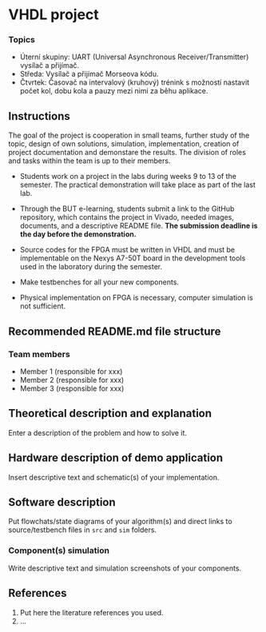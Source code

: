 # VHDL project

### Topics

* Úterní skupiny: UART (Universal Asynchronous Receiver/Transmitter) vysílač a přijímač. 
* Středa: Vysílač a přijímač Morseova kódu. 
* Čtvrtek: Časovač na intervalový (kruhový) trénink s možností nastavit počet kol, dobu kola a pauzy mezi nimi za běhu aplikace.

## Instructions

The goal of the project is cooperation in small teams, further study of the topic, design of own solutions, simulation, implementation, creation of project documentation and demonstare the results. The division of roles and tasks within the team is up to their members.

* Students work on a project in the labs during weeks 9 to 13 of the semester. The practical demonstration will take place as part of the last lab.

* Through the BUT e-learning, students submit a link to the GitHub repository, which contains the project in Vivado, needed images, documents, and a descriptive README file. **The submission deadline is the day before the demonstration.**

* Source codes for the FPGA must be written in VHDL and must be implementable on the Nexys A7-50T board in the development tools used in the laboratory during the semester.

* Make testbenches for all your new components.

* Physical implementation on FPGA is necessary, computer simulation is not sufficient.

## Recommended README.md file structure

### Team members

* Member 1 (responsible for xxx)
* Member 2 (responsible for xxx)
* Member 3 (responsible for xxx)

## Theoretical description and explanation

Enter a description of the problem and how to solve it.

## Hardware description of demo application

Insert descriptive text and schematic(s) of your implementation.

## Software description

Put flowchats/state diagrams of your algorithm(s) and direct links to source/testbench files in `src` and `sim` folders.

### Component(s) simulation

Write descriptive text and simulation screenshots of your components.

## References

1. Put here the literature references you used.
2. ...

